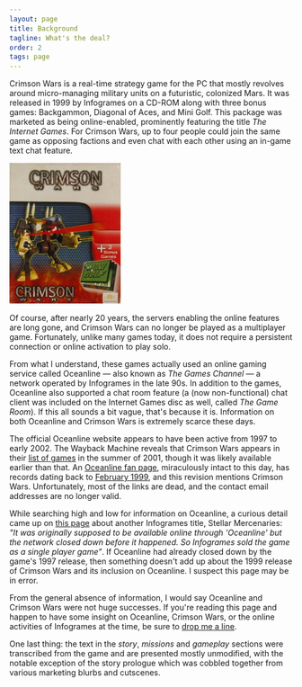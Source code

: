 ```yaml
---
layout: page
title: Background
tagline: What's the deal?
order: 2
tags: page
---
```


Crimson Wars is a real-time strategy game for the PC that mostly revolves around micro-managing military units on a futuristic, colonized Mars. It was released in 1999 by Infogrames on a CD-ROM along with three bonus games: Backgammon, Diagonal of Aces, and Mini Golf.
This package was marketed as being online-enabled, prominently featuring the title _The Internet Games_. For Crimson Wars, up to four people could join the same game as opposing factions and even chat with each other using an in-game text chat feature.

<img class="img-fluid rounded d-block mx-auto" src="/assets/images/cover.jpg" alt="Crimson Wars game cover">

Of course, after nearly 20 years, the servers enabling the online features are long gone, and Crimson Wars can no longer be played as a multiplayer game. Fortunately, unlike many games today, it does not require a persistent connection or online activation to play solo.

From what I understand, these games actually used an online gaming service called Oceanline — also known as _The Games Channel_ <!-- (US trademark 75367477, October 1997) --> — a network operated by Infogrames in the late 90s. In addition to the games, Oceanline also supported a chat room feature (a (now non-functional) chat client was included on the Internet Games disc as well, called _The Game Room_). If this all sounds a bit vague, that's because it is. Information on both Oceanline and Crimson Wars is extremely scarce these days.

The official Oceanline website appears to have been active from 1997 to early 2002. The Wayback Machine reveals that Crimson Wars appears in their [list of games](http://web.archive.org/web/20010714214920/http://www.oceanline.com:80/us/games/main-simulation.htm) in the summer of 2001, though it was likely available earlier than that. An [Oceanline fan page](http://www.angelfire.com/ca/SiteB/oceanline.html), miraculously intact to this day, has records dating back to [February 1999](http://web.archive.org/web/19990219215421/http://www.angelfire.com/ca/SiteB/oceanline.html), and this revision mentions Crimson Wars. Unfortunately, most of the links are dead, and the contact email addresses are no longer valid.

While searching high and low for information on Oceanline, a curious detail came up on [this page](http://www.legendsworld.net/shooter/game/9579) about another Infogrames title, Stellar Mercenaries: _"It was originally supposed to be available online through 'Oceanline' but the network closed down before it happened. So Infogrames sold the game as a single player game"_. If Oceanline had already closed down by the game's 1997 release, then something doesn't add up about the 1999 release of Crimson Wars and its inclusion on Oceanline. I suspect this page may be in error.

From the general absence of information, I would say Oceanline and Crimson Wars were not huge successes. If you're reading this page and happen to have some insight on Oceanline, Crimson Wars, or the online activities of Infogrames at the time, be sure to [drop me a line](https://permortensen.com/about).

One last thing: the text in the _story_, _missions_ and _gameplay_ sections were transcribed from the game and are presented mostly unmodified, with the notable exception of the story prologue which was cobbled together from various marketing blurbs and cutscenes.
